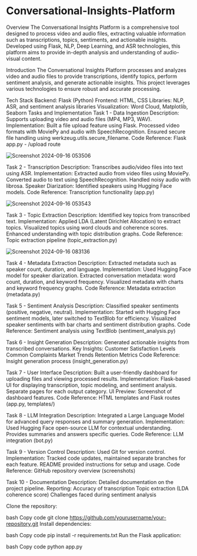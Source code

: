 # Conversational-Insights-Platform

Overview
The Conversational Insights Platform is a comprehensive tool designed to process video and audio files, extracting valuable information such as transcriptions, topics, sentiments, and actionable insights. Developed using Flask, NLP, Deep Learning, and ASR technologies, this platform aims to provide in-depth analysis and understanding of audio-visual content.



Introduction
The Conversational Insights Platform processes and analyzes video and audio files to provide transcriptions, identify topics, perform sentiment analysis, and generate actionable insights. This project leverages various technologies to ensure robust and accurate processing.

Tech Stack
Backend: Flask (Python)
Frontend: HTML, CSS
Libraries: NLP, ASR, and sentiment analysis libraries
Visualization: Word Cloud, Matplotlib, Seaborn
Tasks and Implementation
Task 1 - Data Ingestion
Description: Supports uploading video and audio files (MP4, MP3, WAV).
Implementation:
Built a file upload feature using Flask.
Processed video formats with MoviePy and audio with SpeechRecognition.
Ensured secure file handling using werkzeug.utils.secure_filename.
Code Reference: Flask app.py - /upload route

![Screenshot 2024-09-16 053506](https://github.com/user-attachments/assets/c87648c9-e95a-4a3f-9170-974344ab2f62)



Task 2 - Transcription
Description: Transcribes audio/video files into text using ASR.
Implementation:
Extracted audio from video files using MoviePy.
Converted audio to text using SpeechRecognition.
Handled noisy audio with librosa.
Speaker Diarization: Identified speakers using Hugging Face models.
Code Reference: Transcription functionality (app.py)

![Screenshot 2024-09-16 053543](https://github.com/user-attachments/assets/0f374d8c-1601-4260-bf18-e351faaa2416)


Task 3 - Topic Extraction
Description: Identified key topics from transcribed text.
Implementation:
Applied LDA (Latent Dirichlet Allocation) to extract topics.
Visualized topics using word clouds and coherence scores.
Enhanced understanding with topic distribution graphs.
Code Reference: Topic extraction pipeline (topic_extraction.py)

![Screenshot 2024-09-16 083136](https://github.com/user-attachments/assets/976216c6-af84-45da-a482-a83a888f7c5c)


Task 4 - Metadata Extraction
Description: Extracted metadata such as speaker count, duration, and language.
Implementation:
Used Hugging Face model for speaker diarization.
Extracted conversation metadata: word count, duration, and keyword frequency.
Visualized metadata with charts and keyword frequency graphs.
Code Reference: Metadata extraction (metadata.py)


Task 5 - Sentiment Analysis
Description: Classified speaker sentiments (positive, negative, neutral).
Implementation:
Started with Hugging Face sentiment models, later switched to TextBlob for efficiency.
Visualized speaker sentiments with bar charts and sentiment distribution graphs.
Code Reference: Sentiment analysis using TextBlob (sentiment_analysis.py)


Task 6 - Insight Generation
Description: Generated actionable insights from transcribed conversations.
Key Insights:
Customer Satisfaction Levels
Common Complaints
Market Trends
Retention Metrics
Code Reference: Insight generation process (insight_generation.py)


Task 7 - User Interface
Description: Built a user-friendly dashboard for uploading files and viewing processed results.
Implementation:
Flask-based UI for displaying transcription, topic modeling, and sentiment analysis.
Separate pages for each output category.
UI Preview: Screenshot of dashboard features.
Code Reference: HTML templates and Flask routes (app.py, templates/)


Task 8 - LLM Integration
Description: Integrated a Large Language Model for advanced query responses and summary generation.
Implementation:
Used Hugging Face open-source LLM for contextual understanding.
Provides summaries and answers specific queries.
Code Reference: LLM integration (bot.py)


Task 9 - Version Control
Description: Used Git for version control.
Implementation:
Tracked code updates, maintained separate branches for each feature.
README provided instructions for setup and usage.
Code Reference: GitHub repository overview (screenshots)


Task 10 - Documentation
Description: Detailed documentation on the project pipeline.
Reporting:
Accuracy of transcription
Topic extraction (LDA coherence score)
Challenges faced during sentiment analysis

Clone the repository:

bash
Copy code
git clone https://github.com/yourusername/your-repository.git
Install dependencies:

bash
Copy code
pip install -r requirements.txt
Run the Flask application:

bash
Copy code
python app.py
